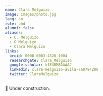 ```yaml
---
name: Clara Melguizo
image: images/photo.jpg
lang: en
role: phd
alumni: false
aliases:
  - C. Melguizo
  - C Melguizo
  - Clara Melguizo
links:
  orcid: 0000-0003-4526-1004
  researchgate: Clara_Melguizo
  google-scholar: k1E4BM8AAAAJ
  linkedin: clara-melguizo-ávila-7a0794200
  twitter: ClaraMelguizo_
---
```


🚧 Under construction.